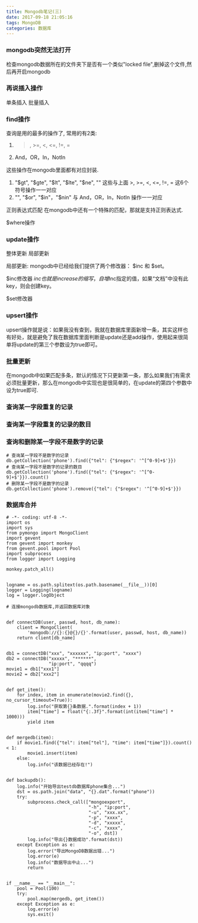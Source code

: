 ```yaml
---
title: Mongodb笔记(三)
date: 2017-09-18 21:05:16
tags: MongoDB
categories: 数据库
---
```


### mongodb突然无法打开
检查mongodb数据所在的文件夹下是否有一个类似"locked file",删掉这个文件,然后再开启mongodb

### 再说插入操作
单条插入
批量插入

### find操作
查询是用的最多的操作了, 常用的有2类:
1. >, >=, <, <=, !=, =
2. And，OR，In，NotIn

这些操作在mongodb里面都有对应封装.
1. "$gt", "$gte", "$lt", "$lte", "$ne", "" 
这些与上面 >, >=, <, <=, !=, = 这6个符号操作一一对应
2. "", "$or", "$in"，"$nin"
与 And，OR，In，NotIn 操作一一对应

正则表达式匹配
在mongodb中还有一个特殊的匹配，那就是支持正则表达式.

$where操作

### update操作
整体更新
局部更新

局部更新:
mongodb中已经给我们提供了两个修改器： $inc 和 $set。

$inc修改器
$inc也就是increase的缩写，自增$inc指定的值，如果“文档”中没有此key，则会创建key。

$set修改器


### upsert操作
upsert操作就是说：如果我没有查到，我就在数据库里面新增一条，其实这样也有好处，就是避免了我在数据库里面判断是update还是add操作，使用起来很简单将update的第三个参数设为true即可。

### 批量更新
在mongodb中如果匹配多条，默认的情况下只更新第一条，那么如果我们有需求必须批量更新，那么在mongodb中实现也是很简单的，在update的第四个参数中设为true即可.


### 查询某一字段重复的记录


### 查询某一字段重复的记录的数目



### 查询和删除某一字段不是数字的记录
```
# 查询某一字段不是数字的记录
db.getCollection('phone').find({"tel": {"$regex": '^[^0-9]+$'}})
# 查询某一字段不是数字的记录的数目
db.getCollection('phone').find({"tel": {"$regex": '^[^0-9]+$'}}).count()
# 删除某一字段不是数字的记录
db.getCollection('phone').remove({"tel": {"$regex": '^[^0-9]+$'}})
```

### 数据库合并

```
# -*- coding: utf-8 -*-
import os
import sys
from pymongo import MongoClient
import gevent
from gevent import monkey
from gevent.pool import Pool
import subprocess
from logger import Logging

monkey.patch_all()


logname = os.path.splitext(os.path.basename(__file__))[0]
logger = Logging(logname)
log = logger.logObject

# 连接mongodb数据库,并返回数据库对象


def connectDB(user, passwd, host, db_name):
    client = MongoClient(
        'mongodb://{}:{}@{}/{}'.format(user, passwd, host, db_name))
    return client[db_name]


db1 = connectDB("xxx", "xxxxxx", "ip:port", "xxxx")
db2 = connectDB("xxxxx", "******",
                "ip:port", "qqqq")
movie1 = db1["xxx1"]
movie2 = db2["xxx2"]


def get_item():
    for index, item in enumerate(movie2.find({}, no_cursor_timeout=True)):
        log.info("获取第{}条数据.".format(index + 1))
        item["time"] = float("{:.3f}".format(int(item["time"] * 1000)))
        yield item


def mergedb(item):
    if movie1.find({"tel": item["tel"], "time": item["time"]}).count() < 1:
        movie1.insert(item)
    else:
        log.info("该数据已经存在!")


def backupdb():
    log.info("开始导出testdb数据库phone集合...")
    dst = os.path.join("data", "{}.dat".format("phone"))
    try:
        subprocess.check_call(["mongoexport",
                               "-h", "ip:port",
                               "-u", "xxx.xx",
                               "-p", "xxxx",
                               "-d", "xxxxx",
                               "-c", "xxxx",
                               "-o", dst])
        log.info("导出{}数据成功".format(dst))
    except Exception as e:
        log.error("导出MongoDB数据出错...")
        log.error(e)
        log.info("数据导出中止...")
        return


if __name__ == "__main__":
    pool = Pool(100)
    try:
        pool.map(mergedb, get_item())
    except Exception as e:
        log.error(e)
        sys.exit()

```
